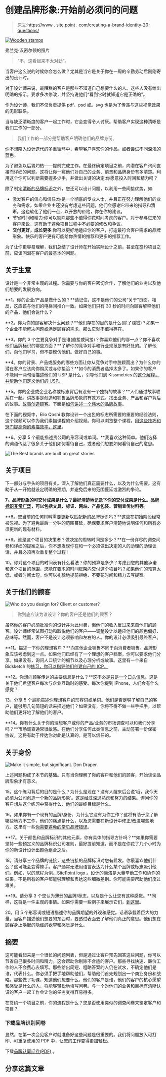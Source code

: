 # 创建品牌形象:开始前必须问的问题

> 原文:[https://www . site point . com/creating-a-brand-identity-20-questions/](https://www.sitepoint.com/creating-a-brand-identity-20-questions/)

[![Wooden stamps](../Images/251d46c0371065eee87034172848f7d7.png)](https://www.flickr.com/photos/baltimorecitypaper/3250506695/)

弗兰克·汉密尔顿的照片

> “不，这看起来不太对劲”。

当客户这么说的时候你会怎么做？尤其是当它是关于你在一周的辛勤劳动后刚刚寄出的设计时。

对于设计师来说，最糟糕的客户是那些不知道自己想要什么的人。这些人没有给出明确的指示，要求多次修改，并坚持说他们“看到它时就知道它是正确的”。

作为设计师，我们不仅负责提供 pdf、psd 或。svg 也是为了传递与这些视觉效果的无形联系。

当与缺乏清晰度的客户一起工作时，它会变得令人讨厌。帮助客户实现这种清晰是我们工作的一部分。

> 我们工作的一部分是帮助客户明确他们的品牌身份。

你不想陷入设计迭代的多重循环中，希望客户喜欢你的作品。或者尝试不同深浅的蓝色。

为了避免以后胃灼热——提前完成工作。在最终确定项目之前，向潜在客户询问直接而详细的问题。这将让你一窥他们对自己的业务、前景和品牌身份有多清楚。利用这个你可以判断需要握多少手，并做出关键的决定:你愿意投入时间和精力吗？

除了制定[清晰的品牌标识](http://justcreative.com/2010/04/06/branding-identity-logo-design-explained/)之外，您还可以设计问题，以利用一些间接优势，如:

*   激发客户的信心和信任:你是一个彻底的专业人士，并且正在努力理解他们的业务和需求。如果企业主还没有考虑这些问题，他们会感谢它带来的指导和清晰。这也软化了他们一点，以开放的价格，你在你的建议。
*   节省时间和精力:你可以剔除那些不值得你花时间考虑的客户。对于参与进来的客户来说，这有助于避免项目过程中不必要的修改和争议。
*   **交付更好，成长更多**:你可以更好地适应你的客户，打造最符合客户需求的品牌形象。快乐的客户更有可能给你热情的推荐和更多的推荐工作。

为了让你更容易理解，我们总结了设计师在开始实际设计之前，甚至在签约项目之前，应该问潜在客户的最基本的问题。

## 关于生意

设计是一个非常主观的过程。你需要与你的客户密切合作，了解他们的业务以及他们想要的发展方向。

**1。你的企业/产品是做什么的？**请记住，这不是他们的公司“关于”页面。相反，这应该与他们的电梯间推介一致。如果他们只有 30 秒的时间向顾客解释他们的产品，他们会说什么？

**2。你为你的顾客解决什么问题？**他们存在的目的是什么(除了赚钱)？如果一个企业不能解决问题或满足顾客的需求，那么它就不值得存在。

**3。你的 3 个主要竞争对手是谁(直接或间接)？你喜欢他们的哪一点？你不喜欢他们品牌标识的哪些方面？**了解你的竞争对手和行业规范是有好处的。了解他们，向他们学习，但不要模仿他们。做好自己的事。

**4。你的背景、产品或服务的哪些方面让你从竞争对手中脱颖而出？为什么你的潜在客户应该向你购买或与你接洽？**如今的消费者选择太多了。如果你的客户不能用一两句话描述他们的 USP 是什么，引导他们到 Kissmetrics 的[这个解释，并帮助他们定义他们的 USP。](https://blog.kissmetrics.com/unique-selling-proposition/)

**5。你的企业或企业名称或标志背后有没有一个独特的故事？**人们通过故事联系在一起。讲故事是创造和销售品牌形象的有效方式。找出业务、产品和客户背后的故事。[故事创造顾客](http://thestoryoftelling.com/story-creates-customer/)。下面是[如何讲述一个伟大的品牌故事](http://www.quicksprout.com/the-beginners-guide-to-online-marketing-chapter-3/)。

在下面的视频中，Elio Qoshi 教你设计一个出色的标志所需要的重要的经验法则，这个视频可以作为我们素描课程的介绍视频。你可以浏览整个课程，[用这些技巧和窍门提高你的素描效率，这里](https://www.sitepoint.com/premium/courses/design-essentials-with-sketch-2949)。

**6。分享 5 个最能描述贵公司的形容词或单词。**我喜欢这种简单。他们选择的词语传达了很多关于他们如何看待自己，或者他们想要如何看待自己的意思。

![The Best brands are built on great stories](../Images/4f8a1841fffb384d79381fbd6fb70c92.png)

## 关于项目

下一部分与手头的项目有关。深入了解他们真正需要什么，以及为什么需要。这有助于从一开始就设定明确的预期，并避免后来的范围蔓延或激烈的争论。

**7。品牌形象的可交付成果是什么？最好清楚地记录下你的交付成果是什么。[品牌标识非常广泛](http://www.carboncreative.net/services/branding/visual-identity/)，可以包括文具、标识、网站、产品包装、营销宣传材料等。**

**8。您当前的任何材料需要更新以匹配新的品牌标识吗？**这些在初始阶段经常被忽视。为了避免最后一分钟的范围蔓延，确保要求客户清楚地说明任何和所有必须更新的现有材料。

**9。谁是这个项目的决策者？做决定的周转时间是多少？**在一份详尽的调查问卷和详细的提案之后，你不想发现你在和一个必须做出决定的人的助理的助理谈话，并且必须再次重复整个过程！

10。你对这个项目的时间表有什么看法？你的预算是多少？考虑到您的其他承诺和这个项目的范围，您能在要求的时间框架内交付这个项目吗？如果他们的预算太低，或者时间太短，你可以礼貌地提前拒绝，不要花时间和精力去写提案。

## 关于他们的顾客

![Who do you design for? Client or customer?](../Images/b265fe7137d9e027f40a08d35978b67e.png)

> 你到底应该为谁设计？你的客户还是他们的顾客？

虽然你的客户必须批准你的设计并为此付费，但他们的收入反过来来自他们的顾客。设计师经常试图打动和取悦他们的客户——调整设计以适应他们的颜色偏好、品味等。然而，客户不是设计必须影响和左右的人。你的设计必须吸引最终客户。

**11。描述一下你的理想客户？**向其他企业销售不同于向消费者销售。品牌形象应该考虑到这一点。如果他们已经有了一个理想的客户档案，你可以要求他们分享。如果没有，询问人口统计的细节以及心理分析或故事。这里有一个来自 Bidsketch 的[练习，你可以指导他们创建自己的 ICP。](https://blog.bidsketch.com/clients/customer-profile-template/)

**12。你想向顾客传达的主要信息是什么？**这不必是[只是一个口头信息](http://www.brandingstrategyinsider.com/2014/11/focus-your-brand-on-cause-not-effect.html#.VSzaGvmUdzo)。这是关于他们希望客户每次与企业互动时的感受。每次你提到 iPhone，人们会有什么感觉？

13。分享 5 个最能描述你理想客户的形容词或单词。他们是否足够了解自己的客户，能够用几句简短的话来描述他们？如果没有，你将不得不做一些手把手，以帮助他们更好地了解他们的客户。

**14。你有什么关于你的理想客户或你的产品/业务的市场调查可以和我们分享吗？**市场调查通常很敏感。在他们分享任何此类信息之前，主动签署一份保密协议，这将有助于传达你对此是认真的，是可以信任的。

## 关于身份

![Make it simple, but significant. Don Draper.](../Images/2b5d89e28a03cb79f119df39ab947b51.png)

上述问题构成了本节的基础。只有当你理解了你的客户和他们的顾客，开始谈论品牌形象才有意义。

15。这个练习背后的目的是什么？为什么是现在？没有人醒来后会说‘哦，我今天必须为公司创造一个新的品牌形象’。这是经过深思熟虑和努力的结果。询问你的客户想从这个练习中获得什么，他们的最终目标是什么。

16。如果你有一个现有的品牌/身份，为什么它没有为你工作？这将有助于您了解哪些地方不工作，他们的痛点是什么，以及您需要在新设计中修正/改进哪些地方。这里有一些[你需要避免的常见品牌错误](http://www.entrepreneur.com/article/231966)。

**17。关于颜色和品牌标识的其他元素，你有具体的指导方针吗？**如果你需要坚持一些预定义的品牌标识公司准则，最好提前知道，而不是在你花了几个小时为你的新设计设计出颜色组合之后。

18。请分享三个品牌的链接，这些链接的品牌标识对您有启发。你最喜欢他们什么？这可能会变得棘手。客户通常无法用语言表达为什么某个品牌或标志吸引他们。例如，以[的旅程为例，SitePoint logo](https://www.sitepoint.com/sitepoints-new-logo-and-the-story-behind-it/) 。设计的简洁是大量辛勤工作和协作的结果。不是所有的客户都能够理解和表达这些细微差别。你可能需要帮助他们度过难关。

**19。请分享 3 个您认为薄弱的品牌/标志，以及是什么让您有这种感觉。**同样，这将是一件主观的事情。如果你需要一些例子来展示它们，[到这里](http://www.businessinsider.in/The-15-Worst-Corporate-Logo-Fails/articleshow/28692170.cms)。

20。用 5 个形容词或短语描述你的品牌期望的外观和感觉。话语承载着巨大的力量。当客户描述他们想要的东西时，要透过表面去了解他们真正的意思。他们想在顾客身上唤起的隐藏的欲望和感觉是什么。

## 摘要

这可能看起来是一个很长的问题列表，但是通过让客户预先回答这些问题，你可以节省自己很多时间和精力。这会帮助你剔除不合适的客户。那些寻找快速、廉价工作的人不会费心去填写。那些给出简短、粗略答案的人仍在试水，不确定他们是谁，代表什么。你必须手把手地帮助他们，帮助他们首先规划出一个商业身份和战略。那些做了功课，知道他们想要什么，他们的客户是谁，他们的客户的核心愿望和感受是什么的人，将能够轻松地填写问卷。与一个对他们的业务和目标有清晰认识的客户一起工作会让你的任务变得容易得多。

在签约一个项目之前，你的流程是什么？您是否使用类似的调查问卷来鉴定客户和项目？

### 下载品牌识别问卷

显然，在第一次会见客户时就准备好这些问题是很重要的。我们将问题放入可打印、可重复使用的 PDF 中，让您的工作变得更加轻松。

下载[品牌认同问卷(PDF)](https://uploads.sitepoint.com/wp-content/uploads/2015/04/1430367048BrandIdentityQuestionnaire.pdf) 。

## 分享这篇文章